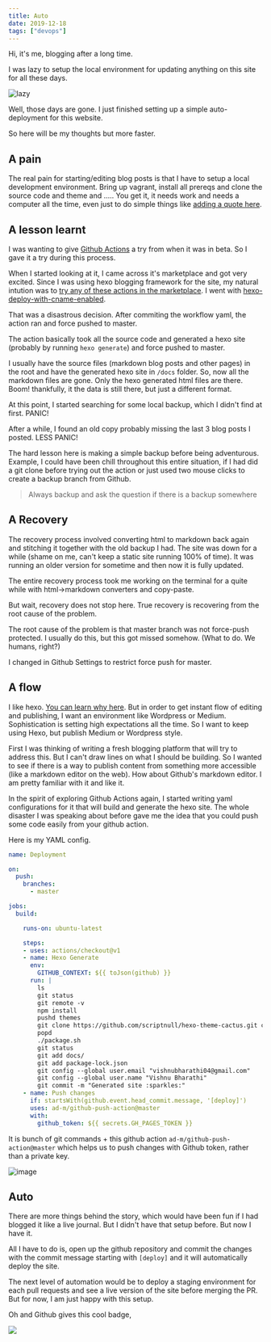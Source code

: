 ```yaml
---
title: Auto
date: 2019-12-18
tags: ["devops"]
---
```


Hi, it's me, blogging after a long time.

I was lazy to setup the local environment for updating anything on this site for all these days.

![lazy](https://media.giphy.com/media/f4SoNPj4otohG/giphy-downsized-large.gif)

Well, those days are gone. I just finished setting up a simple auto-deployment for this website.

So here will be my thoughts but more faster.

## A pain

The real pain for starting/editing blog posts is that I have to setup a local development environment. Bring up vagrant, install all prereqs and clone the source code and theme and ..... You get it, it needs work and needs a computer all the time, even just to do simple things like [adding a quote here](https://vishnubharathi.codes/quotes).

## A lesson learnt

I was wanting to give [Github Actions](https://github.com/features/actions) a try from when it was in beta. So I gave it a try during this process.

When I started looking at it, I came across it's marketplace and got very excited. Since I was using hexo blogging framework for the site, my natural intution was to [try any of these actions in the marketplace](https://github.com/marketplace?utf8=%E2%9C%93&type=actions&query=hexo). I went with [hexo-deploy-with-cname-enabled](https://github.com/marketplace/actions/hexo-deploy-with-cname-enabled).

That was a disastrous decision. After commiting the workflow yaml, the action ran and force pushed to master.

The action basically took all the source code and generated a hexo site (probably by running `hexo generate`) and force pushed to master.

I usually have the source files (markdown blog posts and other pages) in the root and have the generated hexo site in `/docs` folder. So, now all the markdown files are gone. Only the hexo generated html files are there. Boom! thankfully, it the data is still there, but just a different format.

At this point, I started searching for some local backup, which I didn't find at first. PANIC!

After a while, I found an old copy probably missing the last 3 blog posts I posted. LESS PANIC!

The hard lesson here is making a simple backup before being adventurous. Example, I could have been chill throughout this entire situation, if I had did a git clone before trying out the action or just used two mouse clicks to create a backup branch from Github.

> Always backup and ask the question if there is a backup somewhere

## A Recovery
The recovery process involved converting html to markdown back again and stitching it together with the old backup I had. The site was down for a while (shame on me, can't keep a static site running 100% of time). It was running an older version for sometime and then now it is fully updated.

The entire recovery process took me working on the terminal for a quite while with html->markdown converters and copy-paste.

But wait, recovery does not stop here. True recovery is recovering from the root cause of the problem.

The root cause of the problem is that master branch was not force-push protected. I usually do this, but this got missed somehow. (What to do. We humans, right?)

I changed in Github Settings to restrict force push for master.

## A flow
I like hexo. [You can learn why here](https://vishnubharathi.codes/blog/hugo-to-hexo/#Reasons). But in order to get instant flow of editing and publishing, I want an environment like Wordpress or Medium. Sophistication is setting high expectations all the time. So I want to keep using Hexo, but publish Medium or Wordpress style.

First I was thinking of writing a fresh blogging platform that will try to address this. But I can't draw lines on what I should be building. So I wanted to see if there is a way to publish content from something more accessible (like a markdown editor on the web). How about Github's markdown editor. I am pretty familiar with it and like it.

In the spirit of exploring Github Actions again, I started writing yaml configurations for it that will build and generate the hexo site. The whole disaster I was speaking about before gave me the idea that you could push some code easily from your github action.

Here is my YAML config.

```yml
name: Deployment

on:
  push:
    branches:
      - master

jobs:
  build:

    runs-on: ubuntu-latest

    steps:
    - uses: actions/checkout@v1
    - name: Hexo Generate
      env:
        GITHUB_CONTEXT: ${{ toJson(github) }}
      run: |
        ls
        git status
        git remote -v 
        npm install
        pushd themes
        git clone https://github.com/scriptnull/hexo-theme-cactus.git cactus
        popd
        ./package.sh
        git status
        git add docs/
        git add package-lock.json
        git config --global user.email "vishnubharathi04@gmail.com"
        git config --global user.name "Vishnu Bharathi"
        git commit -m "Generated site :sparkles:"
    - name: Push changes
      if: startsWith(github.event.head_commit.message, '[deploy]')
      uses: ad-m/github-push-action@master
      with:
        github_token: ${{ secrets.GH_PAGES_TOKEN }}
```

It is bunch of git commands + this github action `ad-m/github-push-action@master` which helps us to push changes with Github token, rather than a private key.

![image](https://user-images.githubusercontent.com/4211715/71079967-3f699200-21b2-11ea-90ce-59b7a1efaa17.png)

## Auto

There are more things behind the story, which would have been fun if I had blogged it like a live journal. But I didn't have that setup before. But now I have it.

All I have to do is, open up the github repository and commit the changes with the commit message starting with `[deploy]` and it will automatically deploy the site.

The next level of automation would be to deploy a staging environment for each pull requests and see a live version of the site before merging the PR. But for now, I am just happy with this setup.

Oh and Github gives this cool badge,

![](https://github.com/scriptnull/vishnubharathi.codes/workflows/Deployment/badge.svg)

